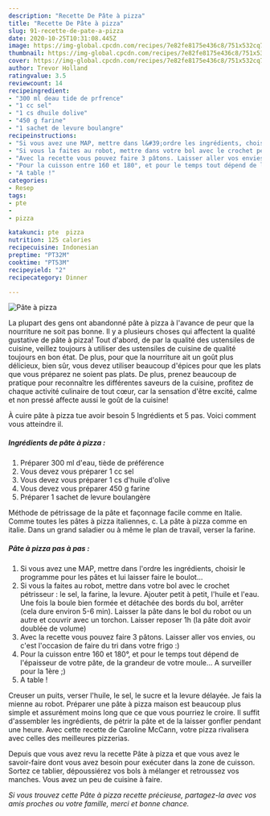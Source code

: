 ```yaml
---
description: "Recette De Pâte à pizza"
title: "Recette De Pâte à pizza"
slug: 91-recette-de-pate-a-pizza
date: 2020-10-25T10:31:08.445Z
image: https://img-global.cpcdn.com/recipes/7e82fe8175e436c8/751x532cq70/pate-a-pizza-photo-principale-de-la-recette.jpg
thumbnail: https://img-global.cpcdn.com/recipes/7e82fe8175e436c8/751x532cq70/pate-a-pizza-photo-principale-de-la-recette.jpg
cover: https://img-global.cpcdn.com/recipes/7e82fe8175e436c8/751x532cq70/pate-a-pizza-photo-principale-de-la-recette.jpg
author: Trevor Holland
ratingvalue: 3.5
reviewcount: 14
recipeingredient:
- "300 ml deau tide de prfrence"
- "1 cc sel"
- "1 cs dhuile dolive"
- "450 g farine"
- "1 sachet de levure boulangre"
recipeinstructions:
- "Si vous avez une MAP, mettre dans l&#39;ordre les ingrédients, choisir le programme pour les pâtes et lui laisser faire le boulot..."
- "Si vous la faites au robot, mettre dans votre bol avec le crochet pétrisseur : le sel, la farine, la levure. Ajouter petit à petit, l&#39;huile et l&#39;eau. Une fois la boule bien formée et détachée des bords du bol, arrêter (cela dure environ 5-6 min). Laisser la pâte dans le bol du robot ou un autre et couvrir avec un torchon. Laisser reposer 1h (la pâte doit avoir doublée de volume)"
- "Avec la recette vous pouvez faire 3 pâtons. Laisser aller vos envies, ou c&#39;est l&#39;occasion de faire du tri dans votre frigo :)"
- "Pour la cuisson entre 160 et 180°, et pour le temps tout dépend de l&#39;épaisseur de votre pâte, de la grandeur de votre moule... A surveiller pour la 1ère ;)"
- "A table !"
categories:
- Resep
tags:
- pte
- 
- pizza

katakunci: pte  pizza 
nutrition: 125 calories
recipecuisine: Indonesian
preptime: "PT32M"
cooktime: "PT53M"
recipeyield: "2"
recipecategory: Dinner

---
```



![Pâte à pizza](https://img-global.cpcdn.com/recipes/7e82fe8175e436c8/751x532cq70/pate-a-pizza-photo-principale-de-la-recette.jpg)

La plupart des gens ont abandonné pâte à pizza à l'avance de peur que la nourriture ne soit pas bonne. Il y a plusieurs choses qui affectent la qualité gustative de pâte à pizza! Tout d'abord, de par la qualité des ustensiles de cuisine, veillez toujours à utiliser des ustensiles de cuisine de qualité toujours en bon état. De plus, pour que la nourriture ait un goût plus délicieux, bien sûr, vous devez utiliser beaucoup d'épices pour que les plats que vous préparez ne soient pas plats. De plus, prenez beaucoup de pratique pour reconnaître les différentes saveurs de la cuisine, profitez de chaque activité culinaire de tout cœur, car la sensation d'être excité, calme et non pressé affecte aussi le goût de la cuisine!

<!--inarticleads1-->

À cuire pâte à pizza tue avoir besoin 5 Ingrédients et 5 pas. Voici comment vous atteindre il.

##### Ingrédients de pâte à pizza :

1. Préparer 300 ml d&#39;eau, tiède de préférence
1. Vous devez vous préparer 1 cc sel
1. Vous devez vous préparer 1 cs d&#39;huile d&#39;olive
1. Vous devez vous préparer 450 g farine
1. Préparer 1 sachet de levure boulangère


Méthode de pétrissage de la pâte et façonnage facile comme en Italie. Comme toutes les pâtes à pizza italiennes, c. La pâte à pizza comme en italie. Dans un grand saladier ou à même le plan de travail, verser la farine. 

<!--inarticleads2-->

##### Pâte à pizza pas à pas :

1. Si vous avez une MAP, mettre dans l&#39;ordre les ingrédients, choisir le programme pour les pâtes et lui laisser faire le boulot...
1. Si vous la faites au robot, mettre dans votre bol avec le crochet pétrisseur : le sel, la farine, la levure. Ajouter petit à petit, l&#39;huile et l&#39;eau. Une fois la boule bien formée et détachée des bords du bol, arrêter (cela dure environ 5-6 min). Laisser la pâte dans le bol du robot ou un autre et couvrir avec un torchon. Laisser reposer 1h (la pâte doit avoir doublée de volume)
1. Avec la recette vous pouvez faire 3 pâtons. Laisser aller vos envies, ou c&#39;est l&#39;occasion de faire du tri dans votre frigo :)
1. Pour la cuisson entre 160 et 180°, et pour le temps tout dépend de l&#39;épaisseur de votre pâte, de la grandeur de votre moule... A surveiller pour la 1ère ;)
1. A table !


Creuser un puits, verser l&#39;huile, le sel, le sucre et la levure délayée. Je fais la mienne au robot. Préparer une pâte à pizza maison est beaucoup plus simple et assurément moins long que ce que vous pourriez le croire. Il suffit d&#39;assembler les ingrédients, de pétrir la pâte et de la laisser gonfler pendant une heure. Avec cette recette de Caroline McCann, votre pizza rivalisera avec celles des meilleures pizzerias. 

<!--inarticleads1-->

<p>
Depuis que vous avez revu la recette Pâte à pizza et que vous avez le savoir-faire dont vous avez besoin pour exécuter dans la zone de cuisson. Sortez ce tablier, dépoussiérez vos bols à mélanger et retroussez vos manches. Vous avez un peu de cuisine à faire.
</p>

<p>
<i>Si vous trouvez cette Pâte à pizza recette précieuse, partagez-la avec vos amis proches ou votre famille, merci et bonne chance.</i>
</p>

